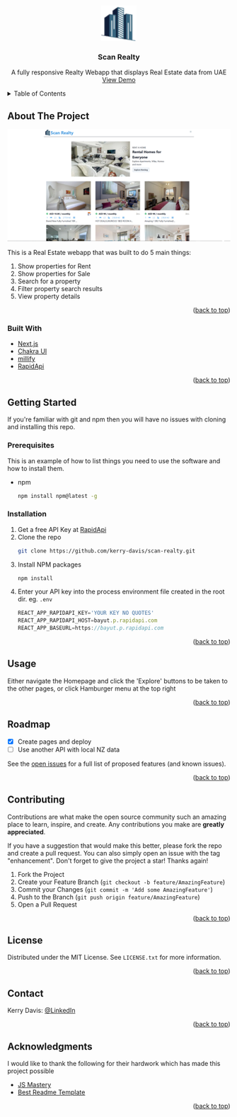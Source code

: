 <div id="top"></div>

<!-- PROJECT LOGO -->
<br />
<div align="center">
  <img src="assets/images/logo.png" alt="Logo" width="80" height="80">

  <h3 align="center">Scan Realty</h3>

  <p align="center">
    A fully responsive Realty Webapp that displays Real Estate data from UAE
    <br />
    <a href="https://scan-realty.vercel.app">View Demo</a>
  </p>
</div>

<!-- TABLE OF CONTENTS -->
<details>
  <summary>Table of Contents</summary>
  <ol>
    <li>
      <a href="#about-the-project">About The Project</a>
      <ul>
        <li><a href="#built-with">Built With</a></li>
      </ul>
    </li>
    <li>
      <a href="#getting-started">Getting Started</a>
      <ul>
        <li><a href="#prerequisites">Prerequisites</a></li>
        <li><a href="#installation">Installation</a></li>
      </ul>
    </li>
    <li><a href="#usage">Usage</a></li>
    <li><a href="#roadmap">Roadmap</a></li>
    <li><a href="#contributing">Contributing</a></li>
    <li><a href="#license">License</a></li>
    <li><a href="#contact">Contact</a></li>
    <li><a href="#acknowledgments">Acknowledgments</a></li>
  </ol>
</details>

<!-- ABOUT THE PROJECT -->

## About The Project

[![Product Name Screen Shot][product-screenshot]](https://scan-realty.vercel.app/)

This is a Real Estate webapp that was built to do 5 main things:

<ol>
  <li>Show properties for Rent</li>
  <li>Show properties for Sale</li>
  <li>Search for a property</li>
  <li>Filter property search results</li>
  <li>View property details</li>
</ol>

<p align="right">(<a href="#top">back to top</a>)</p>

### Built With

- [Next.js](https://nextjs.org/)
- [Chakra UI](https://chakra-ui.com/)
- [millify](https://www.npmjs.com/package/millify)
- [RapidApi](https://rapidapi.com/)

<p align="right">(<a href="#top">back to top</a>)</p>

<!-- GETTING STARTED -->

## Getting Started

If you're familiar with git and npm then you will have no issues with cloning and installing this repo.

### Prerequisites

This is an example of how to list things you need to use the software and how to install them.

- npm
  ```sh
  npm install npm@latest -g
  ```

### Installation

1. Get a free API Key at [RapidApi](https://rapidapi.com/)
2. Clone the repo
   ```sh
   git clone https://github.com/kerry-davis/scan-realty.git
   ```
3. Install NPM packages
   ```sh
   npm install
   ```
4. Enter your API key into the process environment file created in the root dir. eg. `.env`
   ```js
   REACT_APP_RAPIDAPI_KEY='YOUR KEY NO QUOTES'
   REACT_APP_RAPIDAPI_HOST=bayut.p.rapidapi.com
   REACT_APP_BASEURL=https://bayut.p.rapidapi.com
   ```

<p align="right">(<a href="#top">back to top</a>)</p>

<!-- USAGE EXAMPLES -->

## Usage

Either navigate the Homepage and click the 'Explore' buttons to be taken to the other pages, or click Hamburger menu at the top right

<p align="right">(<a href="#top">back to top</a>)</p>

<!-- ROADMAP -->

## Roadmap

- [x] Create pages and deploy
- [ ] Use another API with local NZ data

See the [open issues](https://github.com/kerry-davis/scan-realty-pub/issues) for a full list of proposed features (and known issues).

<p align="right">(<a href="#top">back to top</a>)</p>

<!-- CONTRIBUTING -->

## Contributing

Contributions are what make the open source community such an amazing place to learn, inspire, and create. Any contributions you make are **greatly appreciated**.

If you have a suggestion that would make this better, please fork the repo and create a pull request. You can also simply open an issue with the tag "enhancement".
Don't forget to give the project a star! Thanks again!

1. Fork the Project
2. Create your Feature Branch (`git checkout -b feature/AmazingFeature`)
3. Commit your Changes (`git commit -m 'Add some AmazingFeature'`)
4. Push to the Branch (`git push origin feature/AmazingFeature`)
5. Open a Pull Request

<p align="right">(<a href="#top">back to top</a>)</p>

<!-- LICENSE -->

## License

Distributed under the MIT License. See `LICENSE.txt` for more information.

<p align="right">(<a href="#top">back to top</a>)</p>

<!-- CONTACT -->

## Contact

Kerry Davis: [@LinkedIn](https://www.linkedin.com/in/kerry-davis-673081222)

<p align="right">(<a href="#top">back to top</a>)</p>

<!-- ACKNOWLEDGMENTS -->

## Acknowledgments

I would like to thank the following for their hardwork which has made this project possible

- [JS Mastery](https://jsmastery.org/)
- [Best Readme Template](https://github.com/othneildrew/Best-README-Template)

<p align="right">(<a href="#top">back to top</a>)</p>

<!-- MARKDOWN LINKS & IMAGES -->

[product-screenshot]: public/screenshot.png
